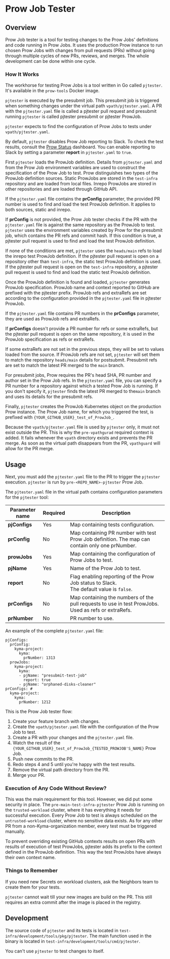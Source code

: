 # Prow Job Tester

## Overview

Prow Job tester is a tool for testing changes to the Prow Jobs' definitions and code running in Prow Jobs. It uses the production Prow instance to run chosen Prow Jobs with changes from pull requests (PRs) without going through multiple cycles of new PRs, reviews, and merges. The whole development can be done within one cycle.

### How It Works

The workhorse for testing Prow Jobs is a tool written in Go called `pjtester`. It's available in the `prow-tools` Docker image.

`pjtester` is executed by the presubmit job. This presubmit job is triggered when something changes under the virtual path `vpath/pjtester.yaml`. A PR with the `pjtester.yaml` file is called a pjtester pull request and presubmit running `pjtester` is called pjtester presubmit or pjtester ProwJob.

`pjtester` expects to find the configuration of Prow Jobs to tests under `vpath/pjtester.yaml`.

By default, `pjtester` disables Prow Job reporting to Slack. To check the test results, consult the [Prow Status](https://status.build.kyma-project.io/) dashboard. You can enable reporting to Slack by setting a parameter **report** in `pjtester.yaml` to `true`.

First `pjtester` loads the ProwJob definition. Details from `pjtester.yaml` and from the Prow Job environment variables are used to construct the specification of the Prow Job to test. Prow distinguishes two types of the ProwJob definition sources. Static ProwJobs are stored in the `test-infra` repository and are loaded from local files. Inrepo ProwJobs are stored in other repositories and are loaded through GitHub API.

If the `pjtester.yaml` file contains the **prConfig** parameter, the provided PR number is used to find and load the test ProwJob definition. It applies to both sources, static and inrepo.

If **prConfig** is not provided, the Prow Job tester checks if the PR with the `pjtester.yaml` file is against the same repository as the ProwJob to test. `pjtester` uses the environment variables created by Prow for the presubmit job, which contains the PR refs and commit hash. If this condition is true, a pjtester pull request is used to find and load the test ProwJob definition.

If none of the conditions are met, `pjtester` uses the `heads/main` refs to load the inrepo test ProwJob definition. If the pjtester pull request is open on a repository other than `test-infra`, the static test ProwJob definition is used. If the pjtester pull request is open on the `test-infra` repository, a pjtester pull request is used to find and load the static test ProwJob definition.

Once the ProwJob definition is found and loaded, `pjtester` generates ProwJob specification. ProwJob name and context reported to GitHub are prefixed with the pjtester prefix. ProwJob refs and extraRefs are set according to the configuration provided in the `pjtester.yaml` file in pjtester ProwJob.

If the `pjtester.yaml` file contains PR numbers in the **prConfigs** parameter, they are used as ProwJob refs and extraRefs.

If **prConfigs** doesn't provide a PR number for refs or some extraRefs, but the pjtester pull request is open on the same repository, it is used in the ProwJob specification as refs or extraRefs.

If some extraRefs are not set in the previous steps, they will be set to values loaded from the source. If ProwJob refs are not set, `pjtester` will set them to match the repository `heads/main` details for postsubmit. Presubmit refs are set to match the latest PR merged to the `main` branch.

For presubmit jobs, Prow requires the PR's head SHA, PR number and author set in the Prow Job refs. In the `pjtester.yaml` file, you can specify a PR number for a repository against which a tested Prow Job is running. If you don't specify it, `pjtester` finds the latest PR merged to the`main` branch and uses its details for the presubmit refs.

Finally, `pjtester` creates the ProwJob Kubernetes object on the production Prow instance. The Prow Job name, for which you triggered the test, is prefixed with `{YOUR_GITHUB_USER}_test_of_ProwJob_`.

Because the `vpath/pjtester.yaml` file is used by `pjtester` only, it must not exist outside the PR. This is why the `pre-vpathgurad` required context is added. It fails whenever the `vpath` directory exists and prevents the PR merge. As soon as the virtual path disappears from the PR, `vpathguard` will allow for the PR merge.


## Usage

Next, you must add the `pjtester.yaml` file to the PR to trigger the `pjtester` execution. `pjtester` is run by `pre-<REPO_NAME>-pjtester` Prow Job.

The `pjtester.yaml` file in the virtual path contains configuration parameters for the `pjtester` tool:

| Parameter name | Required | Description                                                                                             |
|----------------|----------|---------------------------------------------------------------------------------------------------------|
| **pjConfigs**  | Yes      | Map containing tests configuration.                                                                     | Yes |
| **prConfig**   | No       | Map containing PR number with test Prow Job definition. The map can contain only one prNumber.              | Yes |
| **prowJobs**   | Yes      | Map containing the configuration of Prow Jobs to test.                                                  | Yes |
| **pjName**     | Yes      | Name of the Prow Job to test.                                                                           | Yes |
| **report**     | No       | Flag enabling reporting of the Prow Job status to Slack. <br> The default value is `false`.             | No |
| **prConfigs**  | No       | Map containing the numbers of the pull requests to use in test ProwJobs. <br> Used as refs or extraRefs. | No |
| **prNumber**   | No       | PR number to use.                                                                                    | No |

An example of the complete `pjtester.yaml` file:

```
pjConfigs:
  prConfig:
    kyma-project:
      kyma:
        prNumber: 1313
  prowJobs:
    kyma-project:
      kyma:
      - pjName: "presubmit-test-job"
        report: true
      - pjName: "orphaned-disks-cleaner"
prConfigs: #
  kyma-project:
    kyma:
      prNumber: 1212
```

This is the Prow Job tester flow:

1. Create your feature branch with changes.
2. Create the `vpath/pjtester.yaml` file with the configuration of the Prow Job to test.
3. Create a PR with your changes and the `pjtester.yaml` file.
4. Watch the result of the `{YOUR_GITHUB_USER}_test_of_ProwJob_{TESTED_PROWJOB'S_NAME}` Prow Job.
5. Push new commits to the PR.
6. Redo steps 4 and 5 until you're happy with the test results.
7. Remove the virtual path directory from the PR.
8. Merge your PR.

### Execution of Any Code Without Review?

This was the main requirement for this tool. However, we did put some security in place. The `pre-main-test-infra-pjtester` Prow Job is running on the `trusted-workload` cluster, where it has everything it needs for successful execution. Every Prow Job to test is always scheduled on the `untrusted-workload` cluster, where no sensitive data exists. As for any other PR from a non-Kyma-organization member, every test must be triggered manually.

To prevent overriding existing GitHub contexts results on open PRs with results of execution of test ProwJobs, pjtester adds its prefix to the context defined in the ProwJob definition. This way the test ProwJobs have always their own context name.

### Things to Remember

If you need new Secrets on workload clusters, ask the Neighbors team to create them for your tests.

`pjtester` cannot wait till your new images are build on the PR. This still requires an extra commit after the image is placed in the registry.

## Development

The source code of `pjtester` and its tests is located in `test-infra/development/tools/pkg/pjtester`.
The main function used in the binary is located in `test-infra/development/tools/cmd/pjtester`.

You can't use `pjtester` to test changes to itself.
